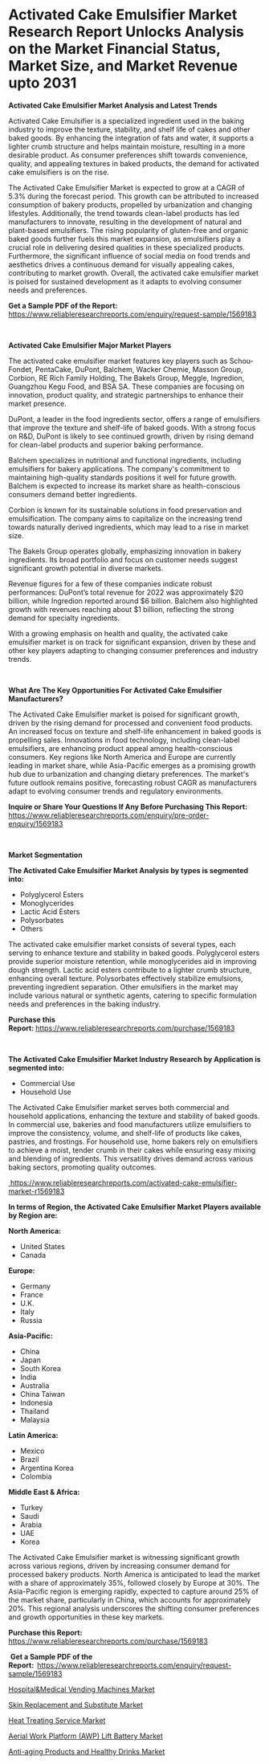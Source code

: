 <p><h1>Activated Cake Emulsifier Market Research Report Unlocks Analysis on the Market Financial Status, Market Size, and Market Revenue upto 2031</h1></p><p><strong>Activated Cake Emulsifier Market Analysis and Latest Trends</strong></p>
<p><p>Activated Cake Emulsifier is a specialized ingredient used in the baking industry to improve the texture, stability, and shelf life of cakes and other baked goods. By enhancing the integration of fats and water, it supports a lighter crumb structure and helps maintain moisture, resulting in a more desirable product. As consumer preferences shift towards convenience, quality, and appealing textures in baked products, the demand for activated cake emulsifiers is on the rise.</p><p>The Activated Cake Emulsifier Market is expected to grow at a CAGR of 5.3% during the forecast period. This growth can be attributed to increased consumption of bakery products, propelled by urbanization and changing lifestyles. Additionally, the trend towards clean-label products has led manufacturers to innovate, resulting in the development of natural and plant-based emulsifiers. The rising popularity of gluten-free and organic baked goods further fuels this market expansion, as emulsifiers play a crucial role in delivering desired qualities in these specialized products. Furthermore, the significant influence of social media on food trends and aesthetics drives a continuous demand for visually appealing cakes, contributing to market growth. Overall, the activated cake emulsifier market is poised for sustained development as it adapts to evolving consumer needs and preferences.</p></p>
<p><strong>Get a Sample PDF of the Report:&nbsp;</strong> <a href="https://www.reliableresearchreports.com/enquiry/request-sample/1569183?utm_campaign=1692&utm_medium=2&utm_source=Github&utm_content=ia&utm_term=14102024&utm_id=activated-cake-emulsifier">https://www.reliableresearchreports.com/enquiry/request-sample/1569183</a></p>
<p>&nbsp;</p>
<p><strong>Activated Cake Emulsifier Major Market Players</strong></p>
<p><p>The activated cake emulsifier market features key players such as Schou-Fondet, PentaCake, DuPont, Balchem, Wacker Chemie, Masson Group, Corbion, RE Rich Family Holding, The Bakels Group, Meggle, Ingredion, Guangzhou Kegu Food, and BSA SA. These companies are focusing on innovation, product quality, and strategic partnerships to enhance their market presence.</p><p>DuPont, a leader in the food ingredients sector, offers a range of emulsifiers that improve the texture and shelf-life of baked goods. With a strong focus on R&D, DuPont is likely to see continued growth, driven by rising demand for clean-label products and superior baking performance.</p><p>Balchem specializes in nutritional and functional ingredients, including emulsifiers for bakery applications. The company's commitment to maintaining high-quality standards positions it well for future growth. Balchem is expected to increase its market share as health-conscious consumers demand better ingredients.</p><p>Corbion is known for its sustainable solutions in food preservation and emulsification. The company aims to capitalize on the increasing trend towards naturally derived ingredients, which may lead to a rise in market size.</p><p>The Bakels Group operates globally, emphasizing innovation in bakery ingredients. Its broad portfolio and focus on customer needs suggest significant growth potential in diverse markets.</p><p>Revenue figures for a few of these companies indicate robust performances: DuPont’s total revenue for 2022 was approximately $20 billion, while Ingredion reported around $6 billion. Balchem also highlighted growth with revenues reaching about $1 billion, reflecting the strong demand for specialty ingredients.</p><p>With a growing emphasis on health and quality, the activated cake emulsifier market is on track for significant expansion, driven by these and other key players adapting to changing consumer preferences and industry trends.</p></p>
<p>&nbsp;</p>
<p><strong>What Are The Key Opportunities For Activated Cake Emulsifier Manufacturers?</strong></p>
<p><p>The Activated Cake Emulsifier market is poised for significant growth, driven by the rising demand for processed and convenient food products. An increased focus on texture and shelf-life enhancement in baked goods is propelling sales. Innovations in food technology, including clean-label emulsifiers, are enhancing product appeal among health-conscious consumers. Key regions like North America and Europe are currently leading in market share, while Asia-Pacific emerges as a promising growth hub due to urbanization and changing dietary preferences. The market's future outlook remains positive, forecasting robust CAGR as manufacturers adapt to evolving consumer trends and regulatory environments.</p></p>
<p><strong>Inquire or Share Your Questions If Any Before Purchasing This Report:</strong> <a href="https://www.reliableresearchreports.com/enquiry/pre-order-enquiry/1569183?utm_campaign=1692&utm_medium=2&utm_source=Github&utm_content=ia&utm_term=14102024&utm_id=activated-cake-emulsifier">https://www.reliableresearchreports.com/enquiry/pre-order-enquiry/1569183</a></p>
<p>&nbsp;</p>
<p><strong>Market Segmentation</strong></p>
<p><strong>The Activated Cake Emulsifier Market Analysis by types is segmented into:</strong></p>
<p><ul><li>Polyglycerol Esters</li><li>Monoglycerides</li><li>Lactic Acid Esters</li><li>Polysorbates</li><li>Others</li></ul></p>
<p><p>The activated cake emulsifier market consists of several types, each serving to enhance texture and stability in baked goods. Polyglycerol esters provide superior moisture retention, while monoglycerides aid in improving dough strength. Lactic acid esters contribute to a lighter crumb structure, enhancing overall texture. Polysorbates effectively stabilize emulsions, preventing ingredient separation. Other emulsifiers in the market may include various natural or synthetic agents, catering to specific formulation needs and preferences in the baking industry.</p></p>
<p><strong>Purchase this Report:&nbsp;</strong><a href="https://www.reliableresearchreports.com/purchase/1569183?utm_campaign=1692&utm_medium=2&utm_source=Github&utm_content=ia&utm_term=14102024&utm_id=activated-cake-emulsifier">https://www.reliableresearchreports.com/purchase/1569183</a></p>
<p>&nbsp;</p>
<p><strong>The Activated Cake Emulsifier Market Industry Research by Application is segmented into:</strong></p>
<p><ul><li>Commercial Use</li><li>Household Use</li></ul></p>
<p><p>The Activated Cake Emulsifier market serves both commercial and household applications, enhancing the texture and stability of baked goods. In commercial use, bakeries and food manufacturers utilize emulsifiers to improve the consistency, volume, and shelf-life of products like cakes, pastries, and frostings. For household use, home bakers rely on emulsifiers to achieve a moist, tender crumb in their cakes while ensuring easy mixing and blending of ingredients. This versatility drives demand across various baking sectors, promoting quality outcomes.</p></p>
<p><a href="https://www.reliableresearchreports.com/activated-cake-emulsifier-market-r1569183?utm_campaign=1692&utm_medium=2&utm_source=Github&utm_content=ia&utm_term=14102024&utm_id=activated-cake-emulsifier">&nbsp;https://www.reliableresearchreports.com/activated-cake-emulsifier-market-r1569183</a></p>
<p><strong>In terms of Region, the Activated Cake Emulsifier Market Players available by Region are:</strong></p>
<p>
    <p> <strong> North America: </strong>
        <ul>
            <li>United States</li>
            <li>Canada</li>
        </ul>
        </p> 
    <p> <strong> Europe: </strong>
        <ul>
            <li>Germany</li>
            <li>France</li>
            <li>U.K.</li>
            <li>Italy</li>
            <li>Russia</li>
        </ul>
        </p> 
    <p> <strong> Asia-Pacific: </strong>
        <ul>
            <li>China</li>
            <li>Japan</li>
            <li>South Korea</li>
            <li>India</li>
            <li>Australia</li>
            <li>China Taiwan</li>
            <li>Indonesia</li>
            <li>Thailand</li>
            <li>Malaysia</li>
        </ul>
        </p> 
    <p> <strong> Latin America: </strong>
        <ul>
            <li>Mexico</li>
            <li>Brazil</li>
            <li>Argentina Korea</li>
            <li>Colombia</li>
        </ul>
        </p> 
    <p> <strong> Middle East & Africa: </strong>
        <ul>
            <li>Turkey</li>
            <li>Saudi</li>
            <li>Arabia</li>
            <li>UAE</li>
            <li>Korea</li>
        </ul>
    </p>
    </p>
<p><p>The Activated Cake Emulsifier market is witnessing significant growth across various regions, driven by increasing consumer demand for processed bakery products. North America is anticipated to lead the market with a share of approximately 35%, followed closely by Europe at 30%. The Asia-Pacific region is emerging rapidly, expected to capture around 25% of the market share, particularly in China, which accounts for approximately 20%. This regional analysis underscores the shifting consumer preferences and growth opportunities in these key markets.</p></p>
<p><strong>Purchase this Report: </strong><a href="https://www.reliableresearchreports.com/purchase/1569183?utm_campaign=1692&utm_medium=2&utm_source=Github&utm_content=ia&utm_term=14102024&utm_id=activated-cake-emulsifier">https://www.reliableresearchreports.com/purchase/1569183</a></p>
<p>&nbsp;<strong>Get a Sample PDF of the Report:&nbsp;&nbsp;</strong><a href="https://www.reliableresearchreports.com/enquiry/request-sample/1569183?utm_campaign=1692&utm_medium=2&utm_source=Github&utm_content=ia&utm_term=14102024&utm_id=activated-cake-emulsifier">https://www.reliableresearchreports.com/enquiry/request-sample/1569183</a></p>
<p><strong></strong></p>
<p><p><a href="https://www.linkedin.com/pulse/hospitalmedical-vending-machines-industry-forecast-market-shifts-cgx8e?trk=public_post_embed_feed-article-content&utm_campaign=1692&utm_medium=2&utm_source=Github&utm_content=ia&utm_term=14102024&utm_id=activated-cake-emulsifier">Hospital&Medical Vending Machines Market</a></p><p><a href="https://www.linkedin.com/pulse/skin-replacement-substitute-industry-resonance-54-amplification-lkwxe?trk=public_post_embed_feed-article-content&utm_campaign=1692&utm_medium=2&utm_source=Github&utm_content=ia&utm_term=14102024&utm_id=activated-cake-emulsifier">Skin Replacement and Substitute Market</a></p><p><a href="https://www.linkedin.com/pulse/exploring-heat-treating-service-market-dynamics-revenue-analysis-qbwgc?trk=public_post_embed_feed-article-content&utm_campaign=1692&utm_medium=2&utm_source=Github&utm_content=ia&utm_term=14102024&utm_id=activated-cake-emulsifier">Heat Treating Service Market</a></p><p><a href="https://www.linkedin.com/pulse/exploring-aerial-work-platform-awp-lift-battery-market-dynamics-hukmc?trk=public_post_embed_feed-article-content&utm_campaign=1692&utm_medium=2&utm_source=Github&utm_content=ia&utm_term=14102024&utm_id=activated-cake-emulsifier">Aerial Work Platform (AWP) Lift Battery Market</a></p><p><a href="https://www.linkedin.com/pulse/anti-aging-products-healthy-drinks-industry-sector-market-dynamics-e1czc?trk=public_post_embed_feed-article-content&utm_campaign=1692&utm_medium=2&utm_source=Github&utm_content=ia&utm_term=14102024&utm_id=activated-cake-emulsifier">Anti-aging Products and Healthy Drinks Market</a></p></p>